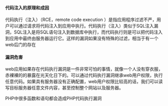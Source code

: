 #### 代码注入的原理和成因

代码执行（注入）（RCE，remote code execution ）是指应用程序过滤不严，用户可以通过请求将代码注入到应用中执行。代码执行（注入）类似于SQL注入漏洞，SQL注入是将SQL语句注入到数据库中执行，而代码执行则是可以把代码注入到应用中最终由服务器运行它。这样的漏洞如果没有特殊的过滤，相当于有一个web后门的存在

#### 漏洞危害

web应用如果存在代码执行漏洞是一件非常可怕的事情，就像一个人没有穿衣服，赤裸裸的的暴露在光天化日下的。可以通过代码执行漏洞继承web用户权限，执行任意代码。如果具有服务器没有正确配置，web用户权限比较高的话，我们可以读写目标服务器任意文件内容，甚至控制整个网站以及服务器。

PHP中很多函数和语句都会造成PHP代码执行漏洞